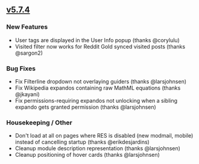 ## [v5.7.4](https://github.com/honestbleeps/Reddit-Enhancement-Suite/releases/v5.7.4)

### New Features

- User tags are displayed in the User Info popup (thanks @corylulu)
- Visited filter now works for Reddit Gold synced visited posts (thanks @sargon2)

### Bug Fixes

- Fix Filterline dropdown not overlaying guiders (thanks @larsjohnsen)
- Fix Wikipedia expandos containing raw MathML equations (thanks @jkayani)
- Fix permissions-requiring expandos not unlocking when a sibling expando gets granted permission (thanks @larsjohnsen)

### Housekeeping / Other

- Don't load at all on pages where RES is disabled (new modmail, mobile) instead of cancelling startup (thanks @erikdesjardins)
- Cleanup module description representation (thanks @larsjohnsen)
- Cleanup positioning of hover cards (thanks @larsjohnsen)
